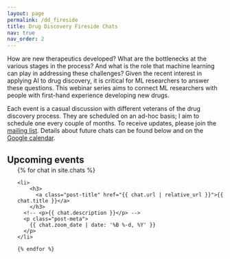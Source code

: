 ```yaml
---
layout: page
permalink: /dd_fireside
title: Drug Discovery Fireside Chats
nav: true
nav_order: 2
---
```


How are new therapeutics developed? What are the bottlenecks at the various stages in the process? And what is the role that machine learning can play in addressing these challenges? Given the recent interest in applying AI to drug discovery, it is critical for ML researchers to answer these questions. This webinar series aims to connect ML researchers with people with first-hand experience developing new drugs.

Each event is a casual discussion with different veterans of the drug discovery process. They are scheduled on an ad-hoc basis; I aim to schedule one every couple of months. To receive updates, please join the <a href="https://mailchi.mp/d71d31b07ac8/drug-discovery-fireside-chats">mailing list</a>. Details about future chats can be found below and on the <a href="https://calendar.google.com/calendar/embed?src=2c5a3a0d21e84619a66c9df4fc1b7cba62b5d1acc13db8b175611dcbd953ea15%40group.calendar.google.com&ctz=America%2FNew_York">Google calendar</a>.


<div class="post">

  <h2 class="chat-overtitle" style="margin-bottom: -0.5em;">Upcoming events</h2>

  <ul class="post-list">
    {% for chat in site.chats %}

    <li>
        <h3>
          <a class="post-title" href="{{ chat.url | relative_url }}">{{ chat.title }}</a>
        </h3>
      <!-- <p>{{ chat.description }}</p> -->
      <p class="post-meta">
        {{ chat.zoom_date | date: '%B %-d, %Y' }}
      </p>
    </li>

    {% endfor %}
  </ul>

</div>
